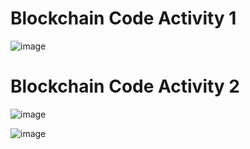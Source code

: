 # Blockchain Code Activity 1

![image](https://user-images.githubusercontent.com/83609204/121446602-de171f00-c961-11eb-804c-d78d876dc9c7.png)

# Blockchain Code Activity 2

![image](https://user-images.githubusercontent.com/83609204/122310938-14fbb080-cedf-11eb-8f08-37d604bbaea3.png)

![image](https://user-images.githubusercontent.com/83609204/122311096-702da300-cedf-11eb-93e1-c98bc2339cd6.png)
